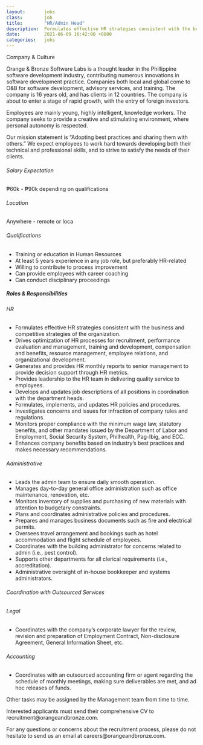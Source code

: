 ```yaml
---
layout:       jobs
class:        job
title:        "HR/Admin Head"
description:  Formulates effective HR strategies consistent with the business and competitive strategies of the organization.
date:         2021-06-09 16:42:00 +0800
categories:   jobs
---
```

<!-- Do not leave new lines after each element. Elements after new lines will not be rendered. -->
<h>Company & Culture</h6>
<p>Orange & Bronze Software Labs is a thought leader in the Phillippine software development industry, contributing numerous innovations in software development practice. Companies both local and global come to O&B for software development, advisory services, and training. The company is 16 years old, and has clients in 12 countries. The company is about to enter a stage of rapid growth, with the entry of foreign investors.</p>
<p>Employees are mainly young, highly intelligent, knowledge workers. The company seeks to provide a creative and stimulating environment, where personal autonomy is respected.</p>
<p>Our mission statement is “Adopting best practices and sharing them with others.” We expect employees to work hard towards developing both their technical and professional skills, and to strive to satisfy the needs of their clients.</p>
<h6>Salary Expectation</h6>
<p>₱60k - ₱90k depending on qualifications</p>
<h6>Location</h6>
<p>Anywhere - remote or loca</p>
<h6>Qualifications</h6>
    <ul>
        <li>Training or education in Human Resources</li>
        <li>At least 5 years experience in any job role, but preferably HR-related</li>
        <li>Willing to contribute to process improvement</li>
        <li>Can provide employees with career coaching</li>
        <li>Can conduct disciplinary proceedings</li>
    </ul>
<h5>Roles & Responsibilities</h5> 
    <h6>HR</h6>
        <ul>
            <li>Formulates effective HR strategies consistent with the business and competitive strategies of the organization.</li>
            <li>Drives optimization of HR processes for recruitment, performance evaluation and management, training and development, compensation and benefits, resource management, employee relations, and organizational development.</li>
            <li>Generates and provides HR monthly reports to senior management to provide decision support through HR metrics.</li>
            <li>Provides leadership to the HR team in delivering quality service to employees.</li>
            <li>Develops and updates job descriptions of all positions in coordination with the department heads.</li>
            <li>Formulates, implements, and updates HR policies and procedures.</li>
            <li>Investigates concerns and issues for infraction of company rules and regulations.</li>
            <li>Monitors proper compliance with the minimum wage law, statutory  benefits, and other mandates issued by the Department of Labor and Employment, Social Security System, Philhealth, Pag-Ibig, and ECC.</li>
            <li>Enhances company benefits based on industry’s best practices and makes necessary recommendations.</li>
        </ul>
    <h6>Administrative</h6>
        <ul>
            <li>Leads the admin team to ensure daily smooth operation.</li>
            <li>Manages day-to-day general office administration such as office maintenance, renovation, etc.</li>
            <li>Monitors inventory of supplies and purchasing of new materials with attention to budgetary constraints.</li>
            <li>Plans and coordinates administrative policies and procedures.</li>
            <li>Prepares and manages business documents such as fire and electrical permits.</li>
            <li>Oversees travel arrangement and bookings such as hotel accommodation and flight schedule of employees.</li>
            <li>Coordinates with the building administrator for concerns related to admin (i.e., pest control).</li>
            <li>Supports other departments for all clerical requirements (i.e., accreditation).</li>
            <li>Administrative oversight of in-house bookkeeper and systems administrators.</li>
        </ul>
<h6>Coordination with Outsourced Services</h6> 
    <h6>Legal</h6>
        <ul>
            <li>Coordinates with the company’s corporate lawyer for the review, revision and preparation of Employment Contract, Non-disclosure Agreement, General Information Sheet, etc.</li>
        </ul>
    <h6>Accounting</h6>
        <ul>
            <li>Coordinates with an outsourced accounting firm or agent regarding the schedule of monthly meetings, making sure deliverables are met, and ad hoc releases of funds.</li>
        </ul>
<p>Other tasks may be assigned by the Management team from time to time.</p>
<p>Interested applicants must send their comprehensive CV to recruitment@orangeandbronze.com.</p>
<p>For any questions or concerns about the recruitment process, please do not hesitate to send us an email at careers@orangeandbronze.com.</p>